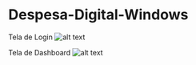 # Despesa-Digital-Windows

Tela de Login
![alt text](https://i.postimg.cc/HkjF5GjW/login.png)

Tela de Dashboard
![alt text](https://i.postimg.cc/W3cyQh8t/dashboard.png)
